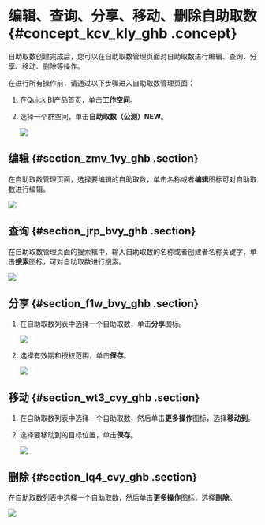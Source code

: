 # 编辑、查询、分享、移动、删除自助取数 {#concept_kcv_kly_ghb .concept}

自助取数创建完成后，您可以在自助取数管理页面对自助取数进行编辑、查询、分享、移动、删除等操作。

在进行所有操作前，请通过以下步骤进入自助取数管理页面：

1.  在Quick BI产品首页，单击**工作空间**。
2.  选择一个群空间，单击**自助取数（公测）NEW**。

    ![](http://static-aliyun-doc.oss-cn-hangzhou.aliyuncs.com/assets/img/150932/156526665542091_zh-CN.png)


## 编辑 {#section_zmv_1vy_ghb .section}

在自助取数管理页面，选择要编辑的自助取数，单击名称或者**编辑**图标可对自助取数进行编辑。

![](http://static-aliyun-doc.oss-cn-hangzhou.aliyuncs.com/assets/img/150932/156526665542092_zh-CN.png)

## 查询 {#section_jrp_bvy_ghb .section}

在自助取数管理页面的搜索框中，输入自助取数的名称或者创建者名称关键字，单击**搜索**图标，可对自助取数进行搜索。

![](http://static-aliyun-doc.oss-cn-hangzhou.aliyuncs.com/assets/img/150932/156526665642225_zh-CN.png)

## 分享 {#section_f1w_bvy_ghb .section}

1.  在自助取数列表中选择一个自助取数，单击**分享**图标。

    ![](http://static-aliyun-doc.oss-cn-hangzhou.aliyuncs.com/assets/img/150932/156526665642096_zh-CN.png)

2.  选择有效期和授权范围，单击**保存**。

    ![](http://static-aliyun-doc.oss-cn-hangzhou.aliyuncs.com/assets/img/150932/156526665642097_zh-CN.png)


## 移动 {#section_wt3_cvy_ghb .section}

1.  在自助取数列表中选择一个自助取数，然后单击**更多操作**图标，选择**移动到**。
2.  选择要移动到的目标位置，单击**保存**。

    ![](http://static-aliyun-doc.oss-cn-hangzhou.aliyuncs.com/assets/img/150932/156526665642098_zh-CN.png)


## 删除 {#section_lq4_cvy_ghb .section}

在自助取数列表中选择一个自助取数，然后单击**更多操作**图标，选择**删除**。

![](http://static-aliyun-doc.oss-cn-hangzhou.aliyuncs.com/assets/img/150932/156526665642099_zh-CN.png)

